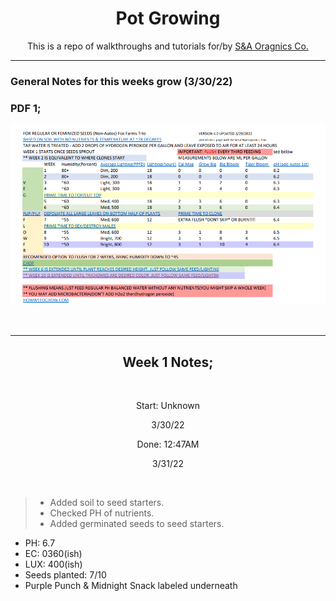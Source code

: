 <h1 align="center">Pot Growing</h1>
<p align="center">This is a repo of walkthroughs and tutorials for/by <a href="https://sna-organics.com" target="_blank">S&A Oragnics Co.</a></p>

___

### General Notes for this weeks grow (3/30/22)

### PDF 1;

![previewPDF1](https://github.com/Svxy/Pot-Growing/blob/main/assets/pdf_1.png?raw=true)

<br>

___

<h2 align="center">Week 1 Notes;</h2>

<br>
<p align="center">Start: Unknown</p>
<p align="center">3/30/22</p>

<p align="center">Done: 12:47AM</p>
<p align="center">3/31/22</p>

<br>

> - Added soil to seed starters.
> - Checked PH of nutrients.
> - Added germinated seeds to seed starters.

- PH: 6.7
- EC: 0360(ish)
- LUX: 400(ish)
- Seeds planted: 7/10
- Purple Punch & Midnight Snack labeled underneath
